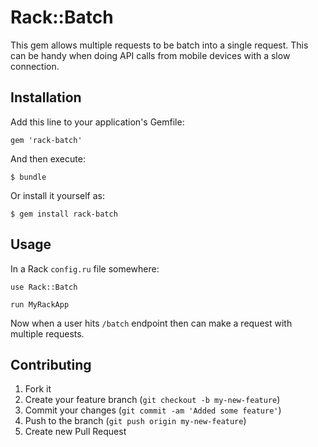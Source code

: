 # Rack::Batch

This gem allows multiple requests to be batch into a single request. This can be handy when doing API calls from mobile devices with a slow connection.

## Installation

Add this line to your application's Gemfile:

    gem 'rack-batch'

And then execute:

    $ bundle

Or install it yourself as:

    $ gem install rack-batch

## Usage

In a Rack `config.ru` file somewhere:

    use Rack::Batch

    run MyRackApp

Now when a user hits `/batch` endpoint then can make a request with multiple requests.

## Contributing

1. Fork it
2. Create your feature branch (`git checkout -b my-new-feature`)
3. Commit your changes (`git commit -am 'Added some feature'`)
4. Push to the branch (`git push origin my-new-feature`)
5. Create new Pull Request
